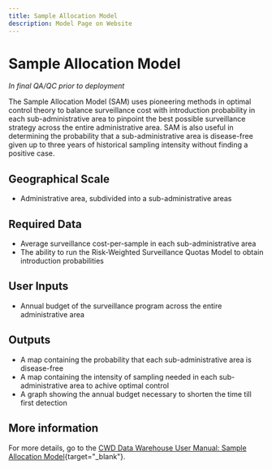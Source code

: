 ```yaml
---
title: Sample Allocation Model
description: Model Page on Website
---
```


# Sample Allocation Model 
*In final QA/QC prior to deployment*

The Sample Allocation Model (SAM) uses pioneering methods in optimal control theory to balance surveillance cost with introduction probability in each sub-administrative area to pinpoint the best possible surveillance strategy across the entire administrative area. SAM is also useful in determining the probability that a sub-administrative area is disease-free given up to three years of historical sampling intensity without finding a positive case.

## Geographical Scale
* Administrative area, subdivided into a sub-administrative areas

## Required Data
* Average surveillance cost-per-sample in each sub-administrative area 
* The ability to run the Risk-Weighted Surveillance Quotas Model to obtain introduction probabilities

## User Inputs
* Annual budget of the surveillance program across the entire administrative area

## Outputs
* A map containing the probability that each sub-administrative area is disease-free 
* A map containing the intensity of sampling needed in each sub-administrative area to achive optimal control
* A graph showing the annual budget necessary to shorten the time till first detection

## More information
For more details, go to the [CWD Data Warehouse User Manual: Sample Allocation Model](https://pages.github.coecis.cornell.edu/CWHL/CWD-Data-Warehouse/SAM.html){target="_blank"}.
